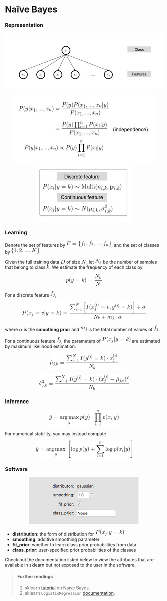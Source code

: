 # Naïve Bayes

### Representation

<p align="center">
<img src="../figures/naive_bayes/rep_fig.jpg">
</p>

<p align="center">
<img src="../figures/naive_bayes/rep_formula_1.jpg">
<img src="../figures/naive_bayes/rep_formula_2.jpg">
</p>



### Learning

Denote the set of features by ![](../figures/naive_bayes/features.gif), 
and the set of classes by ![](../figures/naive_bayes/classes.gif).

Given the full training data ![](../figures/naive_bayes/D.gif) of size ![](../figures/naive_bayes/N.gif), 
let ![](../figures/naive_bayes/N_k.gif) be the number of samples that belong to class ![](../figures/naive_bayes/k.gif).
We estimate the frequency of each class by

<p align="center">
<img src="../figures/naive_bayes/learning_eq_1.gif">
</p>

For a discrete feature ![](../figures/naive_bayes/f_j.gif),

<p align="center">
<img src="../figures/naive_bayes/learning_eq_2.gif">
</p>

where ![](../figures/naive_bayes/alpha.gif) is the **smoothing prior** 
and ![](../figures/naive_bayes/mj.gif) is the total number of 
values of ![](../figures/naive_bayes/f_j.gif).

For a continuous feature ![](../figures/naive_bayes/f_j.gif),
the parameters of ![](../figures/naive_bayes/cond_dist.gif) 
are estimated by maximum likelihood estimation.

<p align="center">
<img src="../figures/naive_bayes/learning_eq_3.gif">
</p>

<p align="center">
<img src="../figures/naive_bayes/learning_eq_4.gif">
</p>

### Inference

<p align="center">
<img src="../figures/naive_bayes/inference_eq_1.gif">
</p>

For numerical stability, you may instead compute

<p align="center">
<img src="../figures/naive_bayes/inference_eq_2.gif">
</p>

### Software

<p align="center">
<img src="../figures/naive_bayes/hyperparameters.png">
</p>

- **distribution**: the form of distribution for ![](../figures/naive_bayes/cond_dist.gif)
- **smoothing**: additive smoothing parameter
- **fit_prior**: whether to learn class prior probabilities from data
- **class_prior**: user-specified prior probabilities of the classes

Check out the documentation listed below to view the attributes that are available in sklearn but not exposed to the user in the software.

> #### Further readings
> 1. sklearn [tutorial](http://scikit-learn.org/stable/modules/naive_bayes.html) on Naïve Bayes.
> 2. sklearn `LogisticRegression` [documentation](http://scikit-learn.org/stable/modules/generated/sklearn.linear_model.LogisticRegression.html).
